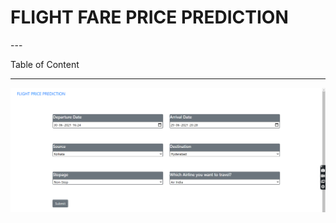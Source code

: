 <h1> FLIGHT FARE PRICE PREDICTION </h1>
---

Table of Content

---

<img src = "Demo1.png">
<img src = "Demo2.png
            
---
